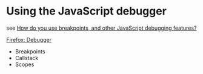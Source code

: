 # Using the JavaScript debugger

see [How do you use breakpoints, and other JavaScript debugging features?](https://developer.mozilla.org/en-US/docs/Learn/Tools_and_testing/Cross_browser_testing/JavaScript#Using_the_JavaScript_debugger)

[Firefox: Debugger](https://developer.mozilla.org/en-US/docs/Tools/Debugger)

- Breakpoints
- Callstack
- Scopes
